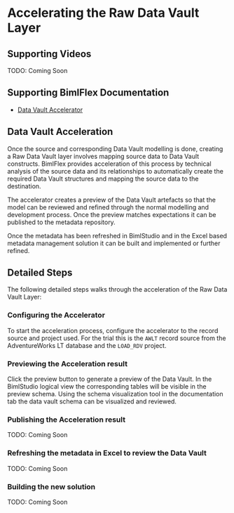# Accelerating the Raw Data Vault Layer

## Supporting Videos

TODO: Coming Soon

## Supporting BimlFlex Documentation

- [Data Vault Accelerator](../user-guide/data-vault-accelerator.md)

## Data Vault Acceleration

Once the source and corresponding Data Vault modelling is done, creating a Raw Data Vault layer involves mapping source data to Data Vault constructs. BimlFlex provides acceleration of this process by technical analysis of the source data and its relationships to automatically create the required Data Vault structures and mapping the source data to the destination.

The accelerator creates a preview of the Data Vault artefacts so that the model can be reviewed and refined through the normal modelling and development process. Once the preview matches expectations it can be published to the metadata repository.

Once the metadata has been refreshed in BimlStudio and in the Excel based metadata management solution it can be built and implemented or further refined.

## Detailed Steps

The following detailed steps walks through the acceleration of the Raw Data Vault Layer:

### Configuring the Accelerator

To start the acceleration process, configure the accelerator to the record source and project used. For the trial this is the `AWLT` record source from the AdventureWorks LT database and the `LOAD_RDV` project.

### Previewing the Acceleration result

Click the preview button to generate a preview of the Data Vault.
In the BimlStudio logical view the corresponding tables will be visible in the preview schema.
Using the schema visualization tool in the documentation tab the data vault schema can be visualized and reviewed.

### Publishing the Acceleration result

TODO: Coming Soon

### Refreshing the metadata in Excel to review the Data Vault

TODO: Coming Soon

### Building the new solution

TODO: Coming Soon

